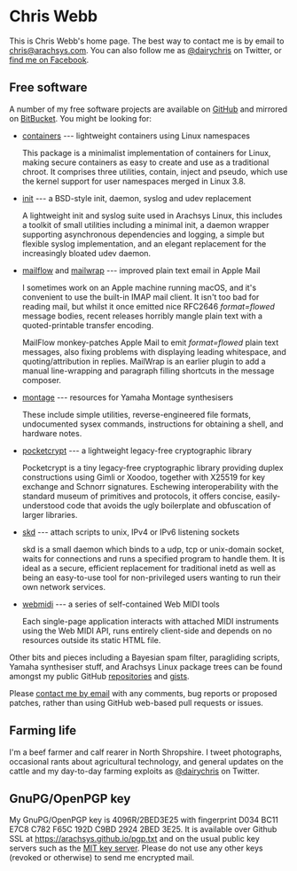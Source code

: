 # Chris Webb

This is Chris Webb's home page. The best way to contact me is by email to
[chris@arachsys.com](mailto:chris@arachsys.com). You can also follow me as
[@dairychris](https://twitter.com/dairychris) on Twitter, or [find me on
Facebook](https://facebook.com/arachsys).


## Free software

A number of my free software projects are available on
[GitHub](https://github.com/arachsys) and mirrored on
[BitBucket](https://bitbucket.org/arachsys). You might be looking for:

- [containers](https://github.com/arachsys/containers) --- lightweight
  containers using Linux namespaces

  This package is a minimalist implementation of containers for Linux,
  making secure containers as easy to create and use as a traditional
  chroot. It comprises three utilities, contain, inject and pseudo, which
  use the kernel support for user namespaces merged in Linux 3.8.

- [init](https://github.com/arachsys/init) --- a BSD-style init, daemon,
  syslog and udev replacement

  A lightweight init and syslog suite used in Arachsys Linux, this includes
  a toolkit of small utilities including a minimal init, a daemon wrapper
  supporting asynchronous dependencies and logging, a simple but flexible
  syslog implementation, and an elegant replacement for the increasingly
  bloated udev daemon.

- [mailflow](https://github.com/arachsys/mailflow) and
  [mailwrap](https://github.com/arachsys/mailwrap) --- improved plain text
  email in Apple Mail

  I sometimes work on an Apple machine running macOS, and it's convenient to
  use the built-in IMAP mail client. It isn't too bad for reading mail, but
  whilst it once emitted nice RFC2646 *format=flowed* message bodies, recent
  releases horribly mangle plain text with a quoted-printable transfer
  encoding.

  MailFlow monkey-patches Apple Mail to emit *format=flowed* plain text
  messages, also fixing problems with displaying leading whitespace, and
  quoting/attribution in replies. MailWrap is an earlier plugin to add a
  manual line-wrapping and paragraph filling shortcuts in the message
  composer.

- [montage](https://arachsys.github.io/montage) --- resources for Yamaha
  Montage synthesisers

  These include simple utilities, reverse-engineered file formats,
  undocumented sysex commands, instructions for obtaining a shell, and
  hardware notes.

- [pocketcrypt](https://github.com/arachsys/pocketcrypt) --- a lightweight
  legacy-free cryptographic library

  Pocketcrypt is a tiny legacy-free cryptographic library providing duplex
  constructions using Gimli or Xoodoo, together with X25519 for key exchange
  and Schnorr signatures. Eschewing interoperability with the standard
  museum of primitives and protocols, it offers concise, easily-understood
  code that avoids the ugly boilerplate and obfuscation of larger libraries.

- [skd](https://github.com/arachsys/skd) --- attach scripts to unix, IPv4 or
  IPv6 listening sockets

  skd is a small daemon which binds to a udp, tcp or unix-domain socket,
  waits for connections and runs a specified program to handle them. It is
  ideal as a secure, efficient replacement for traditional inetd as well as
  being an easy-to-use tool for non-privileged users wanting to run their
  own network services.

- [webmidi](https://arachsys.github.io/webmidi/) --- a series of
  self-contained Web MIDI tools

  Each single-page application interacts with attached MIDI instruments
  using the Web MIDI API, runs entirely client-side and depends on no
  resources outside its static HTML file.

Other bits and pieces including a Bayesian spam filter, paragliding scripts,
Yamaha synthesiser stuff, and Arachsys Linux package trees can be found
amongst my public GitHub [repositories](https://github.com/arachsys) and
[gists](https://gist.github.com/arachsys).

Please [contact me by email](mailto:chris@arachsys.com) with any comments,
bug reports or proposed patches, rather than using GitHub web-based pull
requests or issues.


## Farming life

I'm a beef farmer and calf rearer in North Shropshire. I tweet photographs,
occasional rants about agricultural technology, and general updates on the
cattle and my day-to-day farming exploits as
[@dairychris](https://twitter.com/dairychris) on Twitter.


## GnuPG/OpenPGP key

My GnuPG/OpenPGP key is 4096R/2BED3E25 with fingerprint D034 BC11 E7C8 C782
F65C 192D C9BD 2924 2BED 3E25. It is available over Github SSL at
<https://arachsys.github.io/pgp.txt> and on the usual public key servers
such as the [MIT key server](http://pgp.mit.edu/). Please do not use any
other keys (revoked or otherwise) to send me encrypted mail.
